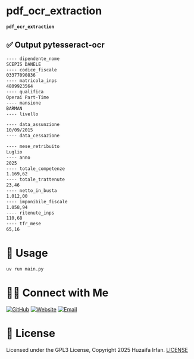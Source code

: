 
# pdf_ocr_extraction
**`pdf_ocr_extraction`**

<!-- •[Link](#)

<hr>

## 🎬 Demo Video

[![Demo](https://img.youtube.com/vi/video_id/0.jpg)](https://www.youtube.com/watch?v=video_id)

![overview](overview.drawio.png)

-->

## ✅ Output pytesseract-ocr
```sh
---- dipendente_nome
SCEPIS DANELE
---- codice_fiscale
03377090836
---- matricola_inps
4809923564
---- qualifica
Operai Part-Time
---- mansione
BARMAN
---- livello

---- data_assunzione
10/09/2015
---- data_cessazione

---- mese_retribuito
Luglio
---- anno
2025
---- totale_competenze
1.169,62
---- totale_trattenute
23,46
---- netto_in_busta
1.012,00
---- imponibile_fiscale
1.058,94
---- ritenute_inps
110,68
---- tfr_mese
65,16
```

# 🚀 Usage
```sh
uv run main.py
```


# 🤝🏻 Connect with Me

[![GitHub ](https://img.shields.io/badge/Github-%23222.svg?style=for-the-badge&logo=github&logoColor=white)](https://github.com/HuzaifaIrfan/)
[![Website](https://img.shields.io/badge/Website-%23222.svg?style=for-the-badge&logo=google-chrome&logoColor==%234285F4)](https://www.huzaifairfan.com)
[![Email](https://img.shields.io/badge/Email-%23222.svg?style=for-the-badge&logo=gmail&logoColor=%23D14836)](mailto:hi@huzaifairfan.com)

# 📜 License

Licensed under the GPL3 License, Copyright 2025 Huzaifa Irfan. [LICENSE](LICENSE)
